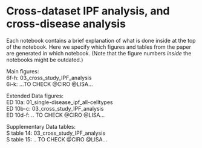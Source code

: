 # Cross-dataset IPF analysis, and cross-disease analysis

Each notebook contains a brief explanation of what is done inside at the top of the notebook. Here we specify which figures and tables from the paper are generated in which notebook. (Note that the figure numbers *inside* the notebooks might be outdated.)<br>

Main figures:<br>
6f-h: 03_cross_study_IPF_analysis<br>
6i-k: ...TO CHECK @CIRO @LISA...<br>

Extended Data figures:<br>
ED 10a: 01_single-disease_ipf_all-celltypes<br>
ED 10b-c: 03_cross_study_IPF_analysis<br>
ED 10d-f: .. TO CHECK @CIRO @LISA...<br>

Supplementary Data tables:<br>
S table 14: 03_cross_study_IPF_analysis<br>
S table 15:  .. TO CHECK @CIRO @LISA...<br>